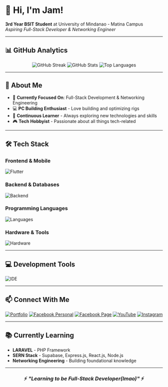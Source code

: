 # 👋 Hi, I'm Jam!

**3rd Year BSIT Student** at University of Mindanao - Matina Campus  
*Aspiring Full-Stack Developer & Networking Engineer*

---

## 📊 GitHub Analytics

<div align="center">

![GitHub Streak](https://github-readme-streak-stats.herokuapp.com/?user=jam04241&theme=tokyonight&hide_border=true)
![GitHub Stats](https://github-readme-stats.vercel.app/api?username=jam04241&theme=tokyonight&show_icons=true&hide_border=true&count_private=true)
![Top Languages](https://github-readme-stats.vercel.app/api/top-langs/?username=jam04241&theme=tokyonight&show_icons=true&hide_border=true&layout=compact)

</div>

---

## 🚀 About Me

- 🎯 **Currently Focused On**: Full-Stack Development & Networking Engineering
- 💻 **PC Building Enthusiast** - Love building and optimizing rigs
- 🌱 **Continuous Learner** - Always exploring new technologies and skills
- 🎮 **Tech Hobbyist** - Passionate about all things tech-related

---

## 🛠️ Tech Stack

### Frontend & Mobile
![Flutter](https://skillicons.dev/icons?i=flutter,dart,bootstrap,tailwind,nextjs)

### Backend & Databases
![Backend](https://skillicons.dev/icons?i=laravel,php,nodejs,mysql,firebase,supabase,mongodb,cloudinary)

### Programming Languages
![Languages](https://skillicons.dev/icons?i=py,js,java,cs)

### Hardware & Tools
![Hardware](https://skillicons.dev/icons?i=arduino)

---

## 💻 Development Tools

![IDE](https://skillicons.dev/icons?i=eclipse,figma,visualstudio,vscode,idea,obsidian,pycharm,qt)

---

## 📫 Connect With Me

<div align="center">

[![Portfolio](https://img.shields.io/badge/Portfolio-000000?style=for-the-badge&logo=google-chrome&logoColor=white)](https://jam04241.github.io/)
[![Facebook Personal](https://img.shields.io/badge/Facebook-1877F2?style=for-the-badge&logo=facebook&logoColor=white)](https://www.facebook.com/100010340794471)
[![Facebook Page](https://img.shields.io/badge/Page-071D49?style=for-the-badge&logo=facebook&logoColor=white)](https://www.facebook.com/MasterJam001)
[![YouTube](https://img.shields.io/badge/YouTube-FF0000?style=for-the-badge&logo=youtube&logoColor=white)](https://www.youtube.com/channel/UCrUWWdzZanBcRTGaPkwsEeg)
[![Instagram](https://img.shields.io/badge/Instagram-E4405F?style=for-the-badge&logo=instagram&logoColor=white)](https://www.instagram.com/tidyman.04)

</div>

---

## 📚 Currently Learning

- **LARAVEL** - PHP Framework
- **SERN Stack** - Supabase, Express.js, React.js, Node.js
- **Networking Engineering** - Building foundational knowledge

---

<div align="center">

### ⚡ *"Learning to be Full-Stack Developer(lmao)"* ⚡

</div>
